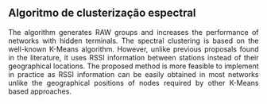 ## Algoritmo de clusterização espectral

<p align="justify"> The algorithm generates RAW groups and increases the performance of networks with hidden terminals. The spectral clustering is based on the well-known K-Means algorithm. However, unlike previous proposals found in the literature, it uses RSSI information between stations instead of their geographical locations. The proposed method is more feasible to implement in practice as RSSI information can be easily obtained in most networks unlike the geographical positions of nodes required by other K-Means based approaches.


